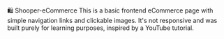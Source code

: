 🛍️ Shooper-eCommerce
This is a basic frontend eCommerce page with simple navigation links and clickable images. It's not responsive and was built purely for learning purposes, inspired by a YouTube tutorial.
